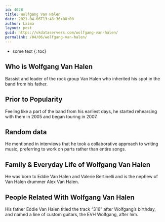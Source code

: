 ```yaml
---
id: 4028
title: Wolfgang Van Halen
date: 2021-04-06T13:48:36+00:00
author: Laima
layout: post
guid: https://ukdataservers.com/wolfgang-van-halen/
permalink: /04/06/wolfgang-van-halen/
---
```


* some text
{: toc}


## Who is Wolfgang Van Halen
                  
                  
                  
Bassist and leader of the rock group Van Halen who inherited his spot in the band from his father.
                  
              
            
              
            
                
                
                
## Prior to Popularity
                  
                  
                  
Feeling like a part of the band from his earliest days, he started rehearsing with them in 2005 and began touring in 2007.
                  
              
            
              
            
                
                
                
## Random data
                  
                  
                  
He mentioned in interviews that he took a collaborative approach to writing music, preferring to work on parts rather than entire songs.
                  
              
            
              
            
                
                
                
## Family & Everyday Life of Wolfgang Van Halen
                  
                  
                  
He was born to Eddie Van Halen and Valerie Bertinelli and is the nephew of Van Halen drummer Alex Van Halen.
                  
              
            
              
            
                
                
                
## People Related With Wolfgang Van Halen
                  
                  
                  
His father Eddie Van Halen titled the track &#8220;316&#8221; after Wolfgang&#8217;s birthday, and named a line of custom guitars, the EVH Wolfgang, after him.
                  
              
            
              
            
                
              
            
              
              
            
            
              
            
          
          
          